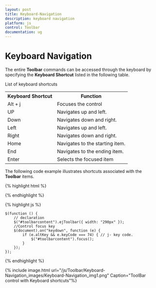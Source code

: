 ```yaml
---
layout: post
title: Keyboard-Navigation
description: keyboard navigation
platform: js
control: Toolbar
documentation: ug
---
```


# Keyboard Navigation

The entire **Toolbar** commands can be accessed through the keyboard by specifying the **Keyboard Shortcut** listed in the following table.

List of keyboard shortcuts

<table>
<tr>
<th>
Keyboard Shortcut</th><th>
Function</th></tr>
<tr>
<td>
Alt + j</td><td>
Focuses the control</td></tr>
<tr>
<td>
UP</td><td>
Navigates up and left.</td></tr>
<tr>
<td>
Down</td><td>
Navigates down and right.</td></tr>
<tr>
<td>
Left</td><td>
Navigates up and left.</td></tr>
<tr>
<td>
Right</td><td>
Navigates down and right.</td></tr>
<tr>
<td>
Home</td><td>
Navigates to the starting item.</td></tr>
<tr>
<td>
End</td><td>
Navigates to the ending item.</td></tr>
<tr>
<td>
Enter</td><td>
Selects the focused item</td></tr>
</table>


The following code example illustrates shortcuts associated with the **Toolbar** items.



{% highlight html %}

<!-- Refer Local Data section for style and data bound for toolbar item -->

{% endhighlight %}

{% highlight js %}

    $(function () {
        // declaration
        $("#toolbarcontent").ejToolbar({ width: "290px" });
        //Control focus key
        $(document).on("keydown", function (e) {
            if (e.altKey && e.keyCode === 74) { // j- key code.
                $("#toolbarcontent").focus();
            }
        });
    });

{% endhighlight %}

{% include image.html url="/js/Toolbar/Keyboard-Navigation_images/Keyboard-Navigation_img1.png" Caption="ToolBar control with Keyboard shortcuts"%}

